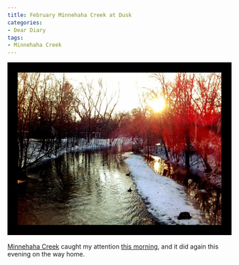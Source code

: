 ```yaml
---
title: February Minnehaha Creek at Dusk
categories:
- Dear Diary
tags:
- Minnehaha Creek
---
```


![](/assets/posts/2011/february-minnehaha-creek-at-dusk.jpg)
  



[Minnehaha Creek](http://www.minnehahacreek.org/) caught my attention [this morning](/thingelstad/creek-on-ice), and it did again this evening on the way home.
